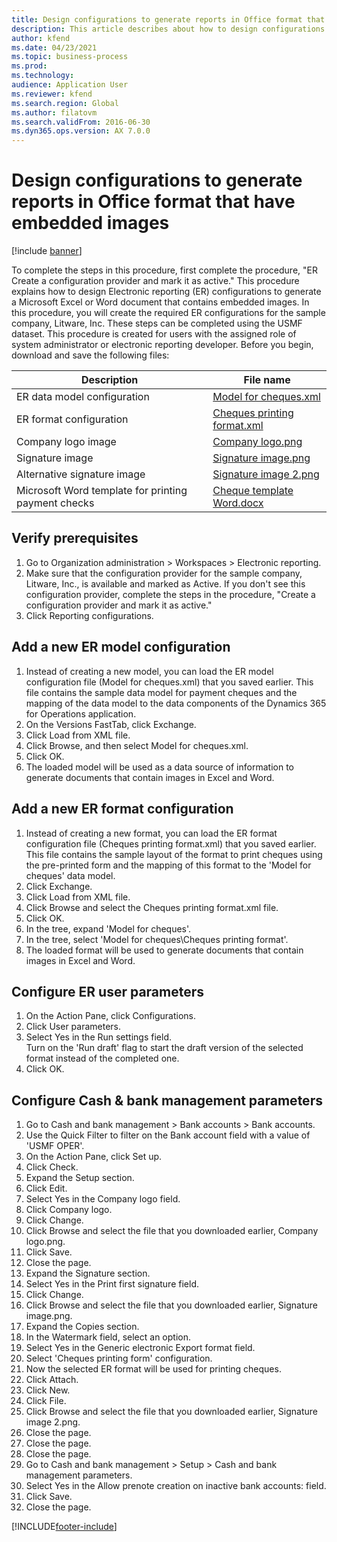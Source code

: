 ```yaml
---
title: Design configurations to generate reports in Office format that have embedded images
description: This article describes about how to design configurations that generate electronic documents in Excel and Word formats that contain embedded images.
author: kfend
ms.date: 04/23/2021
ms.topic: business-process
ms.prod: 
ms.technology: 
audience: Application User
ms.reviewer: kfend
ms.search.region: Global
ms.author: filatovm
ms.search.validFrom: 2016-06-30
ms.dyn365.ops.version: AX 7.0.0
---
```

# Design configurations to generate reports in Office format that have embedded images

[!include [banner](../../includes/banner.md)]

To complete the steps in this procedure, first complete the procedure, "ER Create a configuration provider and mark it as active." 
This procedure explains how to design Electronic reporting (ER) configurations to generate a Microsoft Excel or Word document that contains embedded images. In this procedure, you will create the required ER configurations for the sample company, Litware, Inc. These steps can be completed using the USMF dataset. 
This procedure is created for users with the assigned role of system administrator or electronic reporting developer. Before you begin, download and save the following files: 

| Description                                          | File name                   |
|------------------------------------------------------|-----------------------------|
| ER data model configuration                          | [Model for cheques.xml](https://download.microsoft.com/download/6/e/a/6ea166fd-1382-4fdb-8dcb-0f13379f9c8e/Modelforcheques.xml)       |
| ER format configuration                              | [Cheques printing format.xml](https://download.microsoft.com/download/1/7/c/17c301e3-c4ee-4886-ae75-440fcc002c8c/Chequesprintingformat.xml) |
| Company logo image                                   | [Company logo.png](https://download.microsoft.com/download/8/2/e/82e6bd81-caac-4e9a-bfce-1392ce7c8616/Companylogo.png)            |
| Signature image                                      | [Signature image.png](https://download.microsoft.com/download/5/0/9/509151b3-06fc-4870-9408-7c9a43b72771/Signatureimage.png)         |
| Alternative signature image                          | [Signature image 2.png](https://download.microsoft.com/download/3/0/0/30045bf1-0ff6-4215-9162-b77c2f5dcc7c/Signatureimage2.png)       |
| Microsoft Word template for printing payment checks  | [Cheque template Word.docx](https://download.microsoft.com/download/4/4/d/44d9d255-9ad1-42fe-87db-23f319fd8e89/ChequetemplateWord.docx)   |

## Verify prerequisites  
 1. Go to Organization administration > Workspaces > Electronic reporting.  
 2. Make sure that the configuration provider for the sample company, Litware, Inc., is available and marked as Active. If you don't see this configuration provider, complete the steps in the procedure, "Create a configuration provider and mark it as active."   
 3. Click Reporting configurations.  
 
## Add a new ER model configuration  
 1. Instead of creating a new model, you can load the ER model configuration file (Model for cheques.xml) that you saved earlier. This file contains the sample data model for payment cheques and the mapping of the data model to the data components of the Dynamics 365 for Operations application.   
 2. On the Versions FastTab, click Exchange.   
 3. Click Load from XML file.  
 4. Click Browse, and then select Model for cheques.xml.   
 5. Click OK.  
 6. The loaded model will be used as a data source of information to generate documents that contain images in Excel and Word.  

## Add a new ER format configuration  
 1. Instead of creating a new format, you can load the ER format configuration file (Cheques printing format.xml) that you saved earlier. This file contains the sample layout of the format to print cheques using the pre-printed form and the mapping of this format to the 'Model for cheques' data model.   
 2. Click Exchange.  
 3. Click Load from XML file.  
 4. Click Browse and select the Cheques printing format.xml file.   
 5. Click OK.  
 6. In the tree, expand 'Model for cheques'.  
 7. In the tree, select 'Model for cheques\Cheques printing format'.  
 8. The loaded format will be used to generate documents that contain images in Excel and Word.   

## Configure ER user parameters  
 1. On the Action Pane, click Configurations.  
 2. Click User parameters.  
 3. Select Yes in the Run settings field.  
  Turn on the 'Run draft' flag to start the draft version of the selected format instead of the completed one.  
 4. Click OK.  

## Configure Cash & bank management parameters  
 1. Go to Cash and bank management > Bank accounts > Bank accounts.  
 2. Use the Quick Filter to filter on the Bank account field with a value of 'USMF OPER'.  
 3. On the Action Pane, click Set up.  
 4. Click Check.  
 5. Expand the Setup section.  
 6. Click Edit.  
 7. Select Yes in the Company logo field.  
 8. Click Company logo.  
 9. Click Change.  
 10. Click Browse and select the file that you downloaded earlier, Company logo.png.   
 11. Click Save.  
 12. Close the page.  
 13. Expand the Signature section.  
 14. Select Yes in the Print first signature field.  
 15. Click Change.  
 16. Click Browse and select the file that you downloaded earlier, Signature image.png.   
 17. Expand the Copies section.  
 18. In the Watermark field, select an option.  
 19. Select Yes in the Generic electronic Export format field.  
 20. Select 'Cheques printing form' configuration.  
 21. Now the selected ER format will be used for printing cheques.  
 22. Click Attach.  
 23. Click New.  
 24. Click File.  
 25. Click Browse and select the file that you downloaded earlier, Signature image 2.png.   
 26. Close the page.  
 27. Close the page.  
 28. Close the page.  
 29. Go to Cash and bank management > Setup > Cash and bank management parameters.  
 30. Select Yes in the Allow prenote creation on inactive bank accounts: field.  
 31. Click Save.  
 32. Close the page.  


[!INCLUDE[footer-include](../../../../includes/footer-banner.md)]
